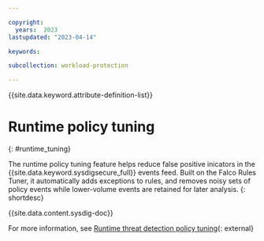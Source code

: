 ```yaml
---

copyright:
  years:  2023
lastupdated: "2023-04-14"

keywords:

subcollection: workload-protection

---
```


{{site.data.keyword.attribute-definition-list}}

# Runtime policy tuning
{: #runtime_tuning}

The runtime policy tuning feature helps reduce false positive inicators in the {{site.data.keyword.sysdigsecure_full}} events feed. Built on the Falco Rules Tuner, it automatically adds exceptions to rules, and removes noisy sets of policy events while lower-volume events are retained for later analysis.
{: shortdesc}

{{site.data.content.sysdig-doc}}

For more information, see [Runtime threat detection policy tuning](https://docs.sysdig.com/en/sysdig-secure/runtime_policy_tuning/#:~:text=Log%20in%20to%20Sysdig%20Secure,appear%20on%20the%20left%20panel.){: external}
